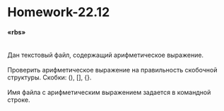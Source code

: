 # Homework-22.12
<h4>«rbs»</h4>
<br>Дан текстовый файл, содержащий арифметическое выражение.</br>
<br>Проверить арифметическое выражение на правильность скобочной структуры. Скобки: (), [], {}.</br>
<br>Имя файла с арифметическим выражением задается в командной строке.</br>
